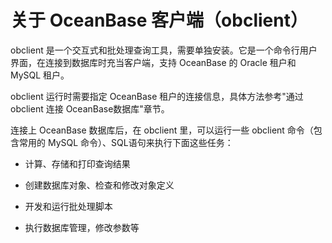 关于 OceanBase 客户端（obclient） 
===============================================



obclient 是一个交互式和批处理查询工具，需要单独安装。它是一个命令行用户界面，在连接到数据库时充当客户端，支持 OceanBase 的 Oracle 租户和 MySQL 租户。

obclient 运行时需要指定 OceanBase 租户的连接信息，具体方法参考"通过obclient 连接 OceanBase数据库"章节。

连接上 OceanBase 数据库后，在 obclient 里，可以运行一些 obclient 命令（包含常用的 MySQL 命令）、SQL语句来执行下面这些任务：

* 计算、存储和打印查询结果

  

* 创建数据库对象、检查和修改对象定义

  

* 开发和运行批处理脚本

  

* 执行数据库管理，修改参数等

  



